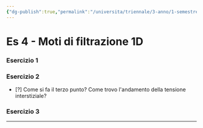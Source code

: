 ```yaml
---
{"dg-publish":true,"permalink":"/universita/triennale/3-anno/1-semestre/fondamenti-di-geotecnica/esercitazioni/es-04-moti-di-filtrazione-1-d/"}
---
```


 
# Es 4 - Moti di filtrazione 1D


### Esercizio 1

### Esercizio 2
- [?] Come si fa il terzo punto? Come trovo l'andamento della tensione interstiziale?

### Esercizio 3


---

